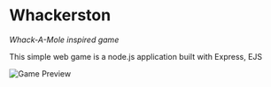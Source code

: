 # Whackerston

_Whack-A-Mole inspired game_

This simple web game is a node.js application built with Express, EJS

![Game Preview](https://i.imgur.com/PLVE8Kp.png)
